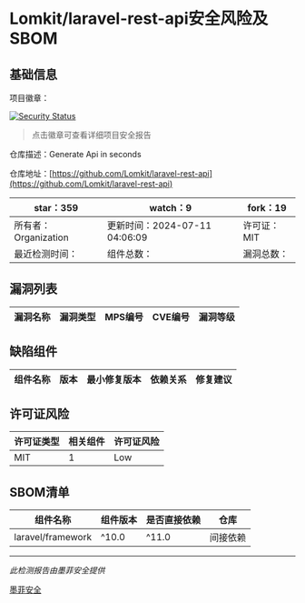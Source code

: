 # Lomkit/laravel-rest-api安全风险及SBOM

## 基础信息

项目徽章：

[![Security Status](https://www.murphysec.com/platform3/v31/badge/1811485257048113152.svg)](https://www.murphysec.com/console/report/1701300989637476352/1811485257048113152)

> 点击徽章可查看详细项目安全报告

仓库描述：Generate Api in seconds

仓库地址：[https://github.com/Lomkit/laravel-rest-api](https://github.com/Lomkit/laravel-rest-api)

| star：359 | watch：9 | fork：19 |
| ----------- | -------------- | ------------ |
| 所有者：Organization | 更新时间：2024-07-11 04:06:09 | 许可证：MIT |
| 最近检测时间： | 组件总数： | 漏洞总数： |




## 漏洞列表

| 漏洞名称 | 漏洞类型 | MPS编号 | CVE编号 | 漏洞等级 |
| ------- | ------ | ------- | ------ | ----- |





## 缺陷组件

| 组件名称 | 版本 | 最小修复版本 | 依赖关系 | 修复建议 |
| -------- | ---- | ------------ | -------- | -------- |





## 许可证风险

| 许可证类型 | 相关组件 | 许可证风险 |
| ---------- | -------- | ---------- |
|MIT|1|Low|




## SBOM清单

| 组件名称 | 组件版本 | 是否直接依赖 | 仓库 |
| -------- | -------- | ------------ | ---- |
|laravel/framework|^10.0|^11.0|间接依赖|composer|


------

*此检测报告由墨菲安全提供*

[墨菲安全](www.murphysec.com)
